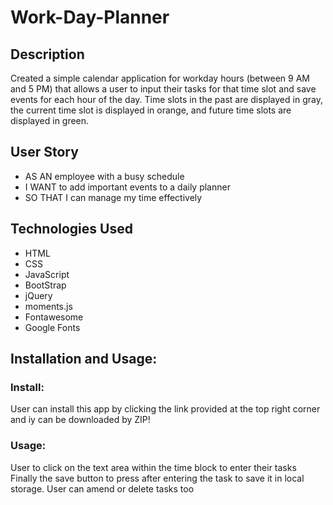 # Work-Day-Planner


## Description
Created a simple calendar application for workday hours (between 9 AM and 5 PM) that allows a user to input their tasks for that time slot and save events for each hour of the day. Time slots in the past are displayed in gray, the current time slot is displayed in orange, and future time slots are displayed in green. 


## User Story
* AS AN employee with a busy schedule
* I WANT to add important events to a daily planner
* SO THAT I can manage my time effectively

## Technologies Used
* HTML
* CSS
* JavaScript
* BootStrap
* jQuery
* moments.js
* Fontawesome
* Google Fonts

## Installation and Usage:
### Install:
User can install this app by clicking the link provided at the top right corner and iy can be downloaded by ZIP!

### Usage:
User to click on the text area within the time block to enter their tasks
Finally the save button to press after entering the task to save it in local storage. 
User can amend or delete tasks too
